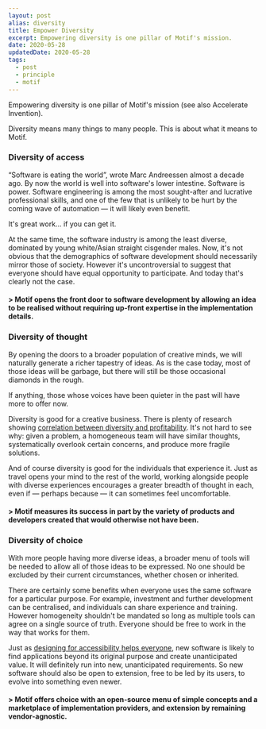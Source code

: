 ```yaml
---
layout: post
alias: diversity
title: Empower Diversity
excerpt: Empowering diversity is one pillar of Motif's mission.
date: 2020-05-28
updatedDate: 2020-05-28
tags:
  - post
  - principle
  - motif
---
```


Empowering diversity is one pillar of Motif's mission (see also Accelerate Invention).

Diversity means many things to many people. This is about what it means to Motif.

### Diversity of access

“Software is eating the world”, wrote Marc Andreessen almost a decade ago. By now the world is well into software's lower intestine. Software is power. Software engineering is among the most sought-after and lucrative professional skills, and one of the few that is unlikely to be hurt by the coming wave of automation — it will likely even benefit.

It's great work… if you can get it.

At the same time, the software industry is among the least diverse, dominated by young white/Asian straight cisgender males. Now, it's not obvious that the demographics of software development should necessarily mirror those of society. However it's uncontroversial to suggest that everyone should have equal opportunity to participate. And today that's clearly not the case.

#### > Motif opens the front door to software development by allowing an idea to be realised without requiring up-front expertise in the implementation details.

### Diversity of thought

By opening the doors to a broader population of creative minds, we will naturally generate a richer tapestry of ideas. As is the case today, most of those ideas will be garbage, but there will still be those occasional diamonds in the rough.

If anything, those whose voices have been quieter in the past will have more to offer now.

Diversity is good for a creative business. There is plenty of research showing [correlation between diversity and profitability](https://hbr.org/2019/02/research-when-gender-diversity-makes-firms-more-productive). It's not hard to see why: given a problem, a homogeneous team will have similar thoughts, systematically overlook certain concerns, and produce more fragile solutions.

And of course diversity is good for the individuals that experience it. Just as travel opens your mind to the rest of the world, working alongside people with diverse experiences encourages a greater breadth of thought in each, even if — perhaps because — it can sometimes feel uncomfortable.

#### > Motif measures its success in part by the variety of products and developers created that would otherwise not have been.

### Diversity of choice

With more people having more diverse ideas, a broader menu of tools will be needed to allow all of those ideas to be expressed. No one should be excluded by their current circumstances, whether chosen or inherited.

There are certainly some benefits when everyone uses the same software for a particular purpose. For example, investment and further development can be centralised, and individuals can share experience and training. However homogeneity shouldn't be mandated so long as multiple tools can agree on a single source of truth. Everyone should be free to work in the way that works for them.

Just as [designing for accessibility helps everyone](https://blog.ai-media.tv/blog/why-designing-for-accessibility-helps-everyone), new software is likely to find applications beyond its original purpose and create unanticipated value. It will definitely run into new, unanticipated requirements. So new software should also be open to extension, free to be led by its users, to evolve into something even newer.

#### > Motif offers choice with an open-source menu of simple concepts and a marketplace of implementation providers, and extension by remaining vendor-agnostic.
